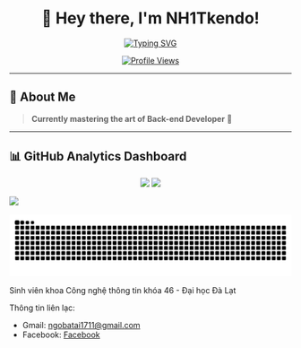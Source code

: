 <div align="center">

# 👋 Hey there, I'm NH1Tkendo!

[![Typing SVG](https://readme-typing-svg.demolab.com?font=Fira+Code&pause=1000&width=435&lines=Back-end+Developer;JavaScript+%2B+Go)](https://git.io/typing-svg)

[![Profile Views](https://komarev.com/ghpvc/?username=NH1Tkendo)](https://github.com/NH1TKendo)

</div>

---
## 🚀 About Me

> **Currently mastering the art of Back-end Developer** 📱
---

## 📊 GitHub Analytics Dashboard

<div align="center">

<img height="180em" src="https://github-readme-stats.vercel.app/api?username=NH1Tkendo"/>
<img height="180em" src="https://github-readme-stats.vercel.app/api/top-langs/?username=NH1Tkendo&layout=compact&langs_count=8&theme=radical"/>

</div>

![](https://hit.yhype.me/github/profile?account_id=176918177)

![](https://github.com/NH1TKendo/NH1TKendo/raw/output/dist/github-contribution-grid-snake.svg)

Sinh viên khoa Công nghệ thông tin khóa 46 - Đại học Đà Lạt

Thông tin liên lạc:
* Gmail: ngobatai1711@gmail.com
* Facebook: [Facebook](https://www.facebook.com/tai.ngoba/?locale=vi_VN)


